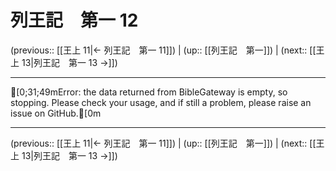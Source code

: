 # 列王記　第一 12

(previous:: [[王上 11|← 列王記　第一 11]]) | (up:: [[列王記　第一]]) | (next:: [[王上 13|列王記　第一 13 →]])

***
[0;31;49mError: the data returned from BibleGateway is empty, so stopping. Please check your usage, and if still a problem, please raise an issue on GitHub.[0m

***

(previous:: [[王上 11|← 列王記　第一 11]]) | (up:: [[列王記　第一]]) | (next:: [[王上 13|列王記　第一 13 →]])
